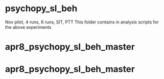 # psychopy_sl_beh
Nov pilot, 4 runs, 6 runs, SIT, PTT
This folder contains in analysis scripts for the above experiments
# apr8_psychopy_sl_beh_master
# apr8_psychopy_sl_beh_master
